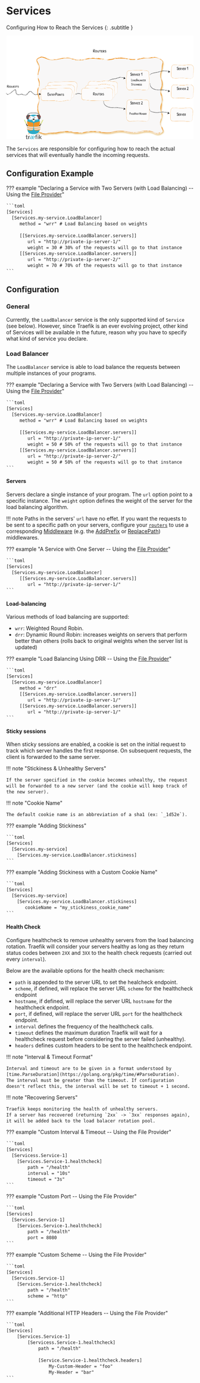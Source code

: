 # Services

Configuring How to Reach the Services
{: .subtitle }

![Services](../assets/img/services.png)

The `Services` are responsible for configuring how to reach the actual services that will eventually handle the incoming requests. 

## Configuration Example

??? example "Declaring a Service with Two Servers (with Load Balancing) -- Using the [File Provider](../providers/file.md)"

    ```toml
    [Services]
      [Services.my-service.LoadBalancer]
         method = "wrr" # Load Balancing based on weights
         
         [[Services.my-service.LoadBalancer.servers]]
            url = "http://private-ip-server-1/"
            weight = 30 # 30% of the requests will go to that instance
         [[Services.my-service.LoadBalancer.servers]]
            url = "http://private-ip-server-2/"
            weight = 70 # 70% of the requests will go to that instance         
    ```

## Configuration

### General

Currently, the `LoadBalancer` service is the only supported kind of `Service` (see below).
However, since Traefik is an ever evolving project, other kind of Services will be available in the future, reason why you have to specify what kind of service you declare. 

### Load Balancer

The `LoadBalancer` service is able to load balance the requests between multiple instances of your programs. 

??? example "Declaring a Service with Two Servers (with Load Balancing) -- Using the [File Provider](../providers/file.md)"

    ```toml
    [Services]
      [Services.my-service.LoadBalancer]
         method = "wrr" # Load Balancing based on weights
         
         [[Services.my-service.LoadBalancer.servers]]
            url = "http://private-ip-server-1/"
            weight = 50 # 50% of the requests will go to that instance
         [[Services.my-service.LoadBalancer.servers]]
            url = "http://private-ip-server-2/"
            weight = 50 # 50% of the requests will go to that instance         
    ```

#### Servers

Servers declare a single instance of your program.
The `url` option point to a specific instance. 
The `weight` option defines the weight of the server for the load balancing algorithm.

!!! note
    Paths in the servers' `url` have no effet. 
    If you want the requests to be sent to a specific path on your servers, configure your [`routers`](./routers.md) to use a corresponding [Middleware](../middlewares/overview.md) (e.g. the [AddPrefix](../middlewares/addprefix.md) or [ReplacePath](../middlewares/replacepath.md)) middlewares.
    
??? example "A Service with One Server -- Using the [File Provider](../providers/file.md)"
    
    ```toml
    [Services]
      [Services.my-service.LoadBalancer]
         [[Services.my-service.LoadBalancer.servers]]
            url = "http://private-ip-server-1/"
    ```

#### Load-balancing

Various methods of load balancing are supported:

- `wrr`: Weighted Round Robin.
- `drr`: Dynamic Round Robin: increases weights on servers that perform better than others (rolls back to original weights when the server list is updated)
    
??? example "Load Balancing Using DRR -- Using the [File Provider](../providers/file.md)"
    
    ```toml
    [Services]
      [Services.my-service.LoadBalancer]
         method = "drr"
         [[Services.my-service.LoadBalancer.servers]]
            url = "http://private-ip-server-1/"
         [[Services.my-service.LoadBalancer.servers]]
            url = "http://private-ip-server-1/"
    ```

#### Sticky sessions
  
When sticky sessions are enabled, a cookie is set on the initial request to track which server handles the first response.
On subsequent requests, the client is forwarded to the same server.

!!! note "Stickiness & Unhealthy Servers"
   
    If the server specified in the cookie becomes unhealthy, the request will be forwarded to a new server (and the cookie will keep track of the new server).

!!! note "Cookie Name" 
    
    The default cookie name is an abbreviation of a sha1 (ex: `_1d52e`).

??? example "Adding Stickiness"

    ```toml
    [Services]
      [Services.my-service]
        [Services.my-service.LoadBalancer.stickiness]
    ```

??? example "Adding Stickiness with a Custom Cookie Name"

    ```toml
    [Services]
      [Services.my-service]
        [Services.my-service.LoadBalancer.stickiness]
           cookieName = "my_stickiness_cookie_name"
    ```

#### Health Check

Configure healthcheck to remove unhealthy servers from the load balancing rotation.
Traefik will consider your servers healthy as long as they return status codes between `2XX` and `3XX` to the health check requests (carried out every `interval`).

Below are the available options for the health check mechanism:

- `path` is appended to the server URL to set the healcheck endpoint.
- `scheme`, if defined, will replace the server URL `scheme` for the healthcheck endpoint
- `hostname`, if defined, will replace the server URL `hostname` for the healthcheck endpoint.
- `port`, if defined, will replace the server URL `port` for the healthcheck endpoint.
- `interval` defines the frequency of the healthcheck calls.
- `timeout` defines the maximum duration Traefik will wait for a healthcheck request before considering the server failed (unhealthy).
- `headers` defines custom headers to be sent to the healthcheck endpoint.

!!! note "Interval & Timeout Format"

    Interval and timeout are to be given in a format understood by [time.ParseDuration](https://golang.org/pkg/time/#ParseDuration).
    The interval must be greater than the timeout. If configuration doesn't reflect this, the interval will be set to timeout + 1 second.

!!! note "Recovering Servers"
   
    Traefik keeps monitoring the health of unhealthy servers. 
    If a server has recovered (returning `2xx` -> `3xx` responses again), it will be added back to the load balacer rotation pool.

??? example "Custom Interval & Timeout -- Using the File Provider"

    ```toml
    [Services]
      [Servicess.Service-1]
        [Services.Service-1.healthcheck]
            path = "/health"
            interval = "10s"
            timeout = "3s"
    ```

??? example "Custom Port -- Using the File Provider"

    ```toml
    [Services]
      [Services.Service-1]
        [Services.Service-1.healthcheck]
            path = "/health"
            port = 8080
    ```

??? example "Custom Scheme -- Using the File Provider"

    ```toml
    [Services]
      [Services.Service-1]
        [Services.Service-1.healthcheck]
            path = "/health"
            scheme = "http"
    ```

??? example "Additional HTTP Headers -- Using the File Provider"

    ```toml
    [Services]
        [Services.Service-1]
            [Servicess.Service-1.healthcheck]
                path = "/health"

                [Service.Service-1.healthcheck.headers]
                    My-Custom-Header = "foo"
                    My-Header = "bar"
    ```
